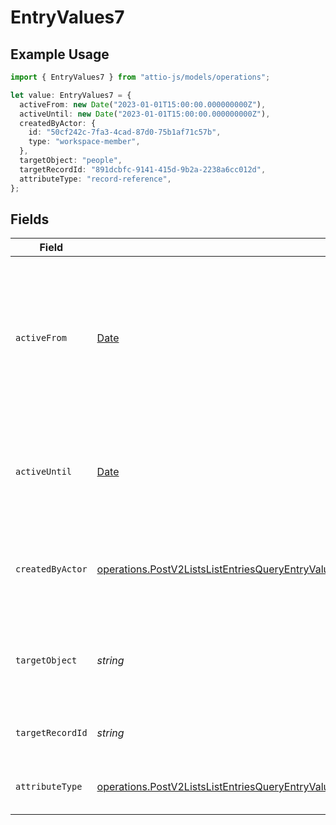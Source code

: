 # EntryValues7

## Example Usage

```typescript
import { EntryValues7 } from "attio-js/models/operations";

let value: EntryValues7 = {
  activeFrom: new Date("2023-01-01T15:00:00.000000000Z"),
  activeUntil: new Date("2023-01-01T15:00:00.000000000Z"),
  createdByActor: {
    id: "50cf242c-7fa3-4cad-87d0-75b1af71c57b",
    type: "workspace-member",
  },
  targetObject: "people",
  targetRecordId: "891dcbfc-9141-415d-9b2a-2238a6cc012d",
  attributeType: "record-reference",
};
```

## Fields

| Field                                                                                                                                                                                                                                        | Type                                                                                                                                                                                                                                         | Required                                                                                                                                                                                                                                     | Description                                                                                                                                                                                                                                  | Example                                                                                                                                                                                                                                      |
| -------------------------------------------------------------------------------------------------------------------------------------------------------------------------------------------------------------------------------------------- | -------------------------------------------------------------------------------------------------------------------------------------------------------------------------------------------------------------------------------------------- | -------------------------------------------------------------------------------------------------------------------------------------------------------------------------------------------------------------------------------------------- | -------------------------------------------------------------------------------------------------------------------------------------------------------------------------------------------------------------------------------------------- | -------------------------------------------------------------------------------------------------------------------------------------------------------------------------------------------------------------------------------------------- |
| `activeFrom`                                                                                                                                                                                                                                 | [Date](https://developer.mozilla.org/en-US/docs/Web/JavaScript/Reference/Global_Objects/Date)                                                                                                                                                | :heavy_check_mark:                                                                                                                                                                                                                           | The point in time at which this value was made "active". `active_from` can be considered roughly analogous to `created_at`.                                                                                                                  | 2023-01-01T15:00:00.000000000Z                                                                                                                                                                                                               |
| `activeUntil`                                                                                                                                                                                                                                | [Date](https://developer.mozilla.org/en-US/docs/Web/JavaScript/Reference/Global_Objects/Date)                                                                                                                                                | :heavy_check_mark:                                                                                                                                                                                                                           | The point in time at which this value was deactivated. If `null`, the value is active.                                                                                                                                                       | 2023-01-01T15:00:00.000000000Z                                                                                                                                                                                                               |
| `createdByActor`                                                                                                                                                                                                                             | [operations.PostV2ListsListEntriesQueryEntryValuesEntriesResponse200ApplicationJSONResponseBodyCreatedByActor](../../models/operations/postv2listslistentriesqueryentryvaluesentriesresponse200applicationjsonresponsebodycreatedbyactor.md) | :heavy_check_mark:                                                                                                                                                                                                                           | The actor that created this value.                                                                                                                                                                                                           | {<br/>"type": "workspace-member",<br/>"id": "50cf242c-7fa3-4cad-87d0-75b1af71c57b"<br/>}                                                                                                                                                     |
| `targetObject`                                                                                                                                                                                                                               | *string*                                                                                                                                                                                                                                     | :heavy_check_mark:                                                                                                                                                                                                                           | A slug identifying the object that the referenced record belongs to.                                                                                                                                                                         | people                                                                                                                                                                                                                                       |
| `targetRecordId`                                                                                                                                                                                                                             | *string*                                                                                                                                                                                                                                     | :heavy_check_mark:                                                                                                                                                                                                                           | A UUID to identify the referenced record.                                                                                                                                                                                                    | 891dcbfc-9141-415d-9b2a-2238a6cc012d                                                                                                                                                                                                         |
| `attributeType`                                                                                                                                                                                                                              | [operations.PostV2ListsListEntriesQueryEntryValuesEntriesResponse200ApplicationJSONResponseBodyAttributeType](../../models/operations/postv2listslistentriesqueryentryvaluesentriesresponse200applicationjsonresponsebodyattributetype.md)   | :heavy_check_mark:                                                                                                                                                                                                                           | The attribute type of the value.                                                                                                                                                                                                             | record-reference                                                                                                                                                                                                                             |